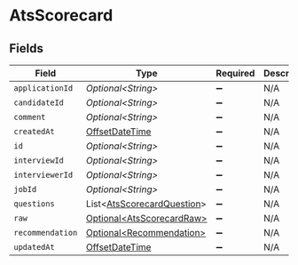 # AtsScorecard


## Fields

| Field                                                                                     | Type                                                                                      | Required                                                                                  | Description                                                                               |
| ----------------------------------------------------------------------------------------- | ----------------------------------------------------------------------------------------- | ----------------------------------------------------------------------------------------- | ----------------------------------------------------------------------------------------- |
| `applicationId`                                                                           | *Optional\<String>*                                                                       | :heavy_minus_sign:                                                                        | N/A                                                                                       |
| `candidateId`                                                                             | *Optional\<String>*                                                                       | :heavy_minus_sign:                                                                        | N/A                                                                                       |
| `comment`                                                                                 | *Optional\<String>*                                                                       | :heavy_minus_sign:                                                                        | N/A                                                                                       |
| `createdAt`                                                                               | [OffsetDateTime](https://docs.oracle.com/javase/8/docs/api/java/time/OffsetDateTime.html) | :heavy_minus_sign:                                                                        | N/A                                                                                       |
| `id`                                                                                      | *Optional\<String>*                                                                       | :heavy_minus_sign:                                                                        | N/A                                                                                       |
| `interviewId`                                                                             | *Optional\<String>*                                                                       | :heavy_minus_sign:                                                                        | N/A                                                                                       |
| `interviewerId`                                                                           | *Optional\<String>*                                                                       | :heavy_minus_sign:                                                                        | N/A                                                                                       |
| `jobId`                                                                                   | *Optional\<String>*                                                                       | :heavy_minus_sign:                                                                        | N/A                                                                                       |
| `questions`                                                                               | List\<[AtsScorecardQuestion](../../models/shared/AtsScorecardQuestion.md)>                | :heavy_minus_sign:                                                                        | N/A                                                                                       |
| `raw`                                                                                     | [Optional\<AtsScorecardRaw>](../../models/shared/AtsScorecardRaw.md)                      | :heavy_minus_sign:                                                                        | N/A                                                                                       |
| `recommendation`                                                                          | [Optional\<Recommendation>](../../models/shared/Recommendation.md)                        | :heavy_minus_sign:                                                                        | N/A                                                                                       |
| `updatedAt`                                                                               | [OffsetDateTime](https://docs.oracle.com/javase/8/docs/api/java/time/OffsetDateTime.html) | :heavy_minus_sign:                                                                        | N/A                                                                                       |